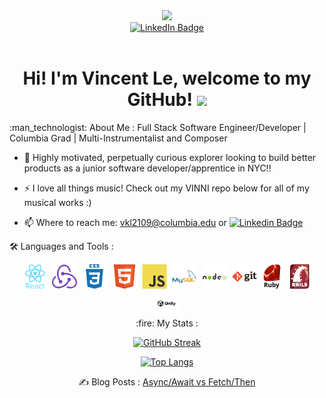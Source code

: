 <div id="header" align="center">
  <image src="https://media.giphy.com/media/xvDnPckdEjDZxBsuBM/giphy.gif" width="200"></image>
  <div id="badges">
  <a href="https://www.linkedin.com/in/vincentkhacle/">
    <img src="https://img.shields.io/badge/LinkedIn-blue?style=for-the-badge&logo=linkedin&logoColor=white" alt="LinkedIn Badge"/>
  </a>
</div>
<img src="https://komarev.com/ghpvc/?username=MohamedMuflahi&style=flat-square&color=blue" alt=""/>
  <h1>
  Hi! I'm Vincent Le, welcome to my GitHub!
  <img src="https://media.giphy.com/media/hvRJCLFzcasrR4ia7z/giphy.gif" width="30px"/>
</h1>
</div>
:man_technologist: About Me :
Full Stack Software Engineer/Developer | Columbia Grad | Multi-Instrumentalist and Composer

- :telescope: Highly motivated, perpetually curious explorer looking to build better products as a junior software developer/apprentice in NYC!!

- :zap: I love all things music! Check out my VINNI repo below for all of my musical works :)

- :mailbox: Where to reach me: vkl2109@columbia.edu or [![Linkedin Badge](https://img.shields.io/badge/-Vincent-blue?style=flat&logo=Linkedin&logoColor=white)](https://www.linkedin.com/in/vincentkhacle/)

:hammer_and_wrench: Languages and Tools :
<div align="center">
  <img src="https://github.com/devicons/devicon/blob/master/icons/react/react-original-wordmark.svg" title="React" alt="React" width="40" height="40"/>&nbsp;
  <img src="https://github.com/devicons/devicon/blob/master/icons/redux/redux-original.svg" title="Redux" alt="Redux " width="40" height="40"/>&nbsp;
  <img src="https://github.com/devicons/devicon/blob/master/icons/css3/css3-plain-wordmark.svg"  title="CSS3" alt="CSS" width="40" height="40"/>&nbsp;
  <img src="https://github.com/devicons/devicon/blob/master/icons/html5/html5-original.svg" title="HTML5" alt="HTML" width="40" height="40"/>&nbsp;
  <img src="https://github.com/devicons/devicon/blob/master/icons/javascript/javascript-original.svg" title="JavaScript" alt="JavaScript" width="40" height="40"/>&nbsp;
  <img src="https://github.com/devicons/devicon/blob/master/icons/mysql/mysql-original-wordmark.svg" title="MySQL"  alt="MySQL" width="40" height="40"/>&nbsp;
  <img src="https://github.com/devicons/devicon/blob/master/icons/nodejs/nodejs-original-wordmark.svg" title="NodeJS" alt="NodeJS" width="40" height="40"/>&nbsp;
  <img src="https://github.com/devicons/devicon/blob/master/icons/git/git-original-wordmark.svg" title="Git" **alt="Git" width="40" height="40"/>
  <img src="https://github.com/devicons/devicon/blob/master/icons/ruby/ruby-original-wordmark.svg" title="Ruby" **alt="Ruby" width="40" height="40"/>
  <img src="https://github.com/devicons/devicon/blob/master/icons/rails/rails-original-wordmark.svg" title="Rails" **alt="Rails" width="40" height="40"/>
  <img src="https://github.com/devicons/devicon/blob/master/icons/unity/unity-original-wordmark.svg" title="unity" **alt="unity" width="40" height="40"/>
</div>
<div align="center">
:fire: My Stats :

[![GitHub Streak](http://github-readme-streak-stats.herokuapp.com?user=vkl2109&theme=dark&background=000000)](https://git.io/streak-stats)

[![Top Langs](https://github-readme-stats.vercel.app/api/top-langs/?username=vkl2109&layout=compact&theme=vision-friendly-dark&count_private=true)](https://github.com/anuraghazra/github-readme-stats)

:writing_hand: Blog Posts :
<a href="https://medium.com/@vkl2109/async-await-using-fetch-6bee184b71a0">Async/Await vs Fetch/Then</a>

</div>
